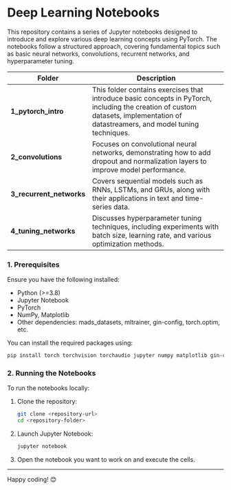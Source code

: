 # Deep Learning Notebooks

This repository contains a series of Jupyter notebooks designed to introduce and explore various deep learning concepts using PyTorch. The notebooks follow a structured approach, covering fundamental topics such as basic neural networks, convolutions, recurrent networks, and hyperparameter tuning.

| Folder | Description     |
|--------|-----------------|
| **1_pytorch_intro**      | This folder contains exercises that introduce basic concepts in PyTorch, including the creation of custom datasets, implementation of datastreamers, and model tuning techniques. |
| **2_convolutions**       | Focuses on convolutional neural networks, demonstrating how to add dropout and normalization layers to improve model performance. |
| **3_recurrent_networks** | Covers sequential models such as RNNs, LSTMs, and GRUs, along with their applications in text and time-series data. |
| **4_tuning_networks**    | Discusses hyperparameter tuning techniques, including experiments with batch size, learning rate, and various optimization methods. |

### **1. Prerequisites**
Ensure you have the following installed:
- Python (>=3.8)
- Jupyter Notebook
- PyTorch
- NumPy, Matplotlib
- Other dependencies: mads_datasets, mltrainer, gin-config, torch.optim, etc.

You can install the required packages using:

```sh
pip install torch torchvision torchaudio jupyter numpy matplotlib gin-config
```

### **2. Running the Notebooks**
To run the notebooks locally:
1. Clone the repository:
   ```sh
   git clone <repository-url>
   cd <repository-folder>
   ```
2. Launch Jupyter Notebook:
   ```sh
   jupyter notebook
   ```
3. Open the notebook you want to work on and execute the cells.

---

Happy coding! 😊
